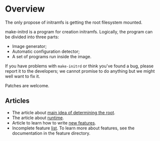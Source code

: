 # Overview

The only propose of initramfs is getting the root filesystem mounted.

make-initrd is a program for creation initramfs. Logically, the program can be
divided into three parts:

- Image generator;
- Automatic configuration detector;
- A set of programs run inside the image.

If you have problems with `make-initrd` or think you've found a bug, please
report it to the developers; we cannot promise to do anything but we might well
want to fix it.

Patches are welcome.

## Articles

- The article about [main idea of determining the root](HowItWorks.md).
- The article about [runtime](BootRuntime.md).
- Article to learn how to write [new features](NewFeature.md).
- Incomplete feature [list](Features.md). To learn more about features, see the
  documentation in the feature directory.
